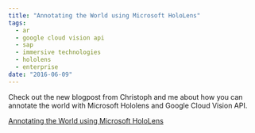 ```yaml
---
title: "Annotating the World using Microsoft HoloLens"
tags:
  - ar
  - google cloud vision api
  - sap
  - immersive technologies
  - hololens
  - enterprise
date: "2016-06-09"
---
```


Check out the new blogpost from Christoph and me about how you can annotate
the world with Microsoft Hololens and Google Cloud Vision API.

[Annotating the World using Microsoft HoloLens](http://scn.sap.com/people/christoph.kraemer/blog/2016/06/09/annotating-the-world-using-microsoft-hololens)
